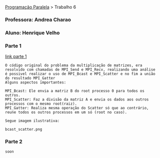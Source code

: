 [Programação Paralela](https://github.com/AndreaInfUFSM/elc139-2019a) > Trabalho 6


### Professora: Andrea Charao
### Aluno: Henrique Velho

### Parte 1

	
[link parte 1](https://github.com/henrvelho/elc139-2019a/blob/master/trabalhos/t6/parte1.c)

	O código original do problema da multiplicação de matrizes, era resolvido com chamadas de MPI_Send e MPI_Recv, realizando uma análise é possivel realizar o uso de MPI_Bcast e MPI_Scatter e no fim a união do resultado MPI_Gatter
	Alguns aspectos importantes:

	MPI_Bcast: Ele envia a matriz B do root processo 0 para todos os outros.
	MPI_Scatter: Faz a divisão da matriz A e envia os dados aos outros processos com o mesmo root(raiz).
	MPI_Gatter: Realiza mesma operação do Scatter só que ao contrário, reune todos os outros processos em um só (root no caso).
	
	Segue imagem ilustrativa:

	bcast_scatter.png






### Parte 2

	soon